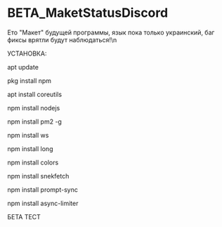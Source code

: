 # BETA_MaketStatusDiscord
Ето "Макет" будущей программы, язык пока только украинский, баг фиксы врятли будут наблюдаться!\n

УСТАНОВКА:

<p>apt update</p>
<p>pkg install npm</p>
<p>apt install coreutils</p>
<p>npm install nodejs</p>
<p>npm install pm2 -g</p>
<p>npm install ws</p>
<p>npm install long</p>
<p>npm install colors</p>
<p>npm install snekfetch</p>
<p>npm install prompt-sync</p>
<p>npm install async-limiter</p>

БЕТА ТЕСТ
